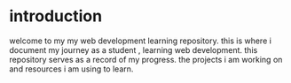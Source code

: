 # introduction
welcome to my my web development learning repository. this is where i document my journey as a student , learning web development. this repository serves as a record of my progress. the projects i am working on and resources i am using to learn.

